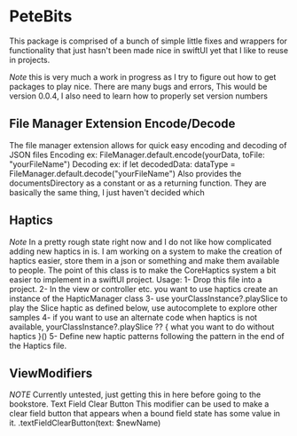 # PeteBits

This package is comprised of a bunch of simple little fixes and wrappers for functionality that just hasn't been made nice in swiftUI yet that I like to reuse in projects.

*Note* this is very much a work in progress as I try to figure out how to get packages to play nice. There are many bugs and errors, This would be version 0.0.4, I also need to learn how to properly set version numbers


## File Manager Extension Encode/Decode
The file manager extension allows for quick easy encoding and decoding of JSON files
Encoding ex:
        FileManager.default.encode(yourData, toFile: "yourFileName")
Decoding ex:
        if let decodedData: dataType = FileManager.default.decode("yourFileName")
Also provides the documentsDirectory as a constant or as a returning function. They are basically the same thing, I just haven't decided which


## Haptics
*Note* In a pretty rough state right now and I do not like how complicated adding new haptics in is. I am working on a system to make the creation of haptics easier, store them in a json or something and make them available to people.
The point of this class is to make the CoreHaptics system a bit easier to implement in a swiftUI project.
 Usage:
 1- Drop this file into a project.
 2- In the view or controller etc. you want to use haptics create an instance of the HapticManager class
 3- use yourClassInstance?.playSlice to play the Slice haptic as defined below, use autocomplete to explore other samples
 4- if you want to use an alternate code when haptics is not available, yourClassInstance?.playSlice ?? { what you want to do without haptics }()
 5- Define new haptic patterns following the pattern in the end of the Haptics file.


## ViewModifiers
*NOTE* Currently untested, just getting this in here before going to the bookstore.
    Text Field Clear Button
    This modifier can be used to make a clear field button that appears when a bound field state has some value in it. 
                    .textFieldClearButton(text: $newName)
